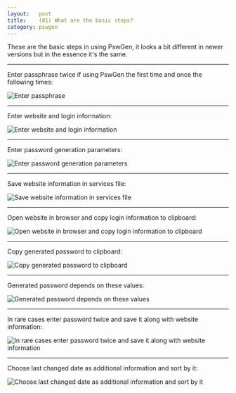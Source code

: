 ```yaml
---
layout:   post
title:    (01) What are the basic steps?
category: pswgen
---
```


These are the basic steps in using PswGen, it looks a bit different in newer versions but in the essence it's the same.

***

Enter passphrase twice if using PswGen the first time and once the following times:

![Enter passphrase](/images/PswGen%2001%20Enter%20passphrase%20twice.png)

***

Enter website and login information:

![Enter website and login information](/images/PswGen%2002%20Enter%20website%20and%20login%20information.png)

***

Enter password generation parameters:

![Enter password generation parameters](/images/PswGen%2003%20Enter%20password%20generation%20parameters.png)

***

Save website information in services file:

![Save website information in services file](/images/PswGen%2004%20Save%20website%20information%20in%20services%20file.png)

***

Open website in browser and copy login information to clipboard:

![Open website in browser and copy login information to clipboard](/images/PswGen%2005%20Open%20website%20in%20browser%20and%20copy%20login%20information%20to%20clipboard.png)

***

Copy generated password to clipboard:

![Copy generated password to clipboard](/images/PswGen%2006%20Copy%20generated%20password%20to%20clipboard.png)

***

Generated password depends on these values:

![Generated password depends on these values](/images/PswGen%2007%20Generated%20password%20depends%20on%20these%20values.png)

***

In rare cases enter password twice and save it along with website information:

![In rare cases enter password twice and save it along with website information](/images/PswGen%2008%20In%20rare%20cases%20enter%20password%20twice%20and%20save%20it%20along%20with%20website%20information.png)

***

Choose last changed date as additional information and sort by it:

![Choose last changed date as additional information and sort by it](/images/PswGen%2009%20Choose%20last%20changed%20date%20as%20additional%20information%20and%20sort%20by%20it.png)
